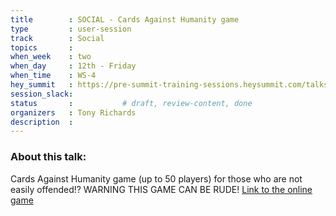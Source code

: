 ```yaml
---
title        : SOCIAL - Cards Against Humanity game
type         : user-session
track        : Social
topics       : 
when_week    : two
when_day     : 12th - Friday
when_time    : WS-4
hey_summit   : https://pre-summit-training-sessions.heysummit.com/talks/social-all-bad-cards/
session_slack:
status       :           # draft, review-content, done
organizers   : Tony Richards
description  : 
---
```


### About this talk:

Cards Against Humanity game (up to 50 players) for those who are not easily offended!?  WARNING THIS GAME CAN BE RUDE!
[Link to the online game](https://allbad.cards/game/unearthly-narwhal-4866)
